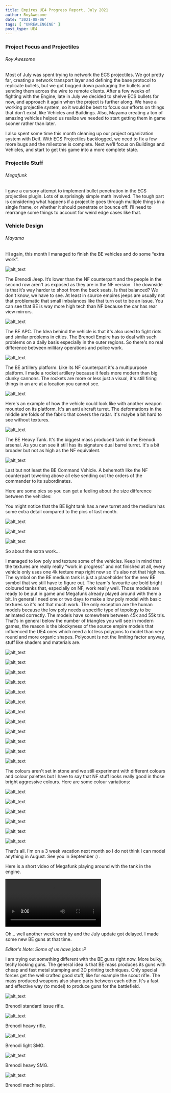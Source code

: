 ```yaml
---
title: Empires UE4 Progress Report, July 2021
author: RoyAwesome
date: "2021-08-06"
tags: [ "UNREALENGINE" ]
post_type: UE4
---
```


### Project Focus and Projectiles

###### Roy Awesome  

Most of July was spent trying to network the ECS projectiles.  We got pretty far, creating a network transport layer and defining the base protocol to replicate bullets, but we got bogged down packaging the bullets and sending them across the wire to remote clients.  After a few weeks of fighting with the Engine, late in July we decided to shelve ECS bullets for now, and approach it again when the project is further along.  We have a working projectile system, so it would be best to focus our efforts on things that don’t exist, like Vehicles and Buildings.  Also, Mayama creating a ton of amazing vehicles helped us realize we needed to start getting them in game sooner rather than later.

I also spent some time this month cleaning up our project organization system with Deif.  With ECS Projectiles backlogged, we need to fix a few more bugs and the milestone is complete.  Next we’ll focus on Buildings and Vehicles, and start to get this game into a more complete state.


### Projectile Stuff

###### Megafunk

I gave a cursory attempt to implement bullet penetration in the ECS projectiles plugin. Lots of surprisingly simple math involved. The tough part is considering what happens if a projectile goes through multiple things in a single frame, or whether it should penetrate or bounce off. I’ll need to rearrange some things to account for weird edge cases like that.


### Vehicle Design

###### Mayama

Hi again, this month I managed to finish the BE vehicles and do some “extra work”.

![alt_text](images/image12.png "image_tooltip")


The Brenodi Jeep. It’s lower than the NF counterpart and the people in the second row aren't as exposed as they are in the NF version. The downside is that it’s way harder to shoot from the back seats. Is that balanced? We don't know, we have to see. At least in source empires jeeps are usually not that problematic that small imbalances like that turn out to be an issue. You can see that BE is way more high tech than NF because the car has rear view mirrors.


![alt_text](images/image2.png "image_tooltip")


The BE APC. The Idea behind the vehicle is that it's also used to fight riots and similar problems in cities. The Brenodi Empire has to deal with such problems on a daily basis especially in the outer regions. So there's no real difference between military operations and police work.


![alt_text](images/image27.png "image_tooltip")


The BE artillery platform. Like its NF counterpart it's a multipurpose platform. I made a rocket artillery because it feels more modern than big clunky cannons. The rockets are more or less just a visual, it's still firing things in an arc at a location you cannot see.

![alt_text](images/image19.png "image_tooltip")


Here's an example of how the vehicle could look like with another weapon mounted on its platform. It's an anti aircraft turret. The deformations in the middle are folds of the fabric that covers the radar. It's maybe a bit hard to see without textures.

![alt_text](images/image23.png "image_tooltip")


The BE Heavy Tank. It's the biggest mass produced tank in the Brenodi arsenal. As you can see it still has its signature dual barrel turret. It's a bit broader but not as high as the NF equivalent. 


![alt_text](images/image32.png "image_tooltip")


Last but not least the BE Command Vehicle. A behemoth like the NF counterpart towering above all else sending out the orders of the commander to its subordinates.

Here are some pics so you can get a feeling about the size difference between the vehicles:

You might notice that the BE light tank has a new turret and the medium has some extra detail compared to the pics of last month.

![alt_text](images/image16.png "image_tooltip")


![alt_text](images/image18.png "image_tooltip")


![alt_text](images/image25.png "image_tooltip")


So about the extra work...

I managed to low poly and texture some of the vehicles. Keep in mind that the textures are really really “work in progress” and not finished at all, every vehicle only uses one 4k texture map right now so it's also not that high res. The symbol on the BE medium tank is just a placeholder for the new BE symbol that we still have to figure out. The team's favourite are bold bright coloured tanks that, especially on NF, work really well. Those models are ready to be put in game and Megafunk already played around with them a bit. In general I need one or two days to make a low poly model with basic textures so it's not that much work. The only exception are the human models because the low poly needs a specific type of topology to be animated correctly. The models have somewhere between 45k and 55k tris. That's in general below the number of triangles you will see in modern games, the reason is the blockyness of the source empire models that influenced the UE4 ones which need a lot less polygons to model than very round and more organic shapes. Polycount is not the limiting factor anyway, stuff like shaders and materials are.  


![alt_text](images/image8.png "image_tooltip")

![alt_text](images/image13.png "image_tooltip")

![alt_text](images/image26.png "image_tooltip")

![alt_text](images/image11.png "image_tooltip")


![alt_text](images/image9.png "image_tooltip")

![alt_text](images/image30.png "image_tooltip")


![alt_text](images/image29.png "image_tooltip")

![alt_text](images/image4.png "image_tooltip")


![alt_text](images/image15.png "image_tooltip")

![alt_text](images/image6.png "image_tooltip")


![alt_text](images/image31.png "image_tooltip")


![alt_text](images/image10.png "image_tooltip")


The colours aren't set in stone and we still experiment with different colours and colour palettes but I have to say that NF stuff looks really good in those bright aggressive colours. Here are some colour variations:


![alt_text](images/image14.png "image_tooltip")


![alt_text](images/image24.png "image_tooltip")


![alt_text](images/image20.png "image_tooltip")



![alt_text](images/image1.png "image_tooltip")



![alt_text](images/image22.png "image_tooltip")


![alt_text](images/image5.png "image_tooltip")


That's all. I'm on a 3 week vacation next month so I do not think I can model anything in August. See you in September :) . 

Here is a short video of Megafunk playing around with the tank in the engine.

 <video controls>
  <source src="https://i.imgur.com/8gqgNCU.mp4" type="video/mp4">
  Your browser does not support the video tag.
</video> 


Oh… well another week went by and the July update got delayed. I made some new BE guns at that time.

 _Editor's Note: Some of us have jobs :P_

I am trying out something different with the BE guns right now. More bulky, techy looking guns. The general idea is that BE mass produces its guns with cheap and fast metal stamping and 3D printing techniques. Only special forces get the well crafted good stuff, like for example the scout rifle. The mass produced weapons also share parts between each other. It's a fast and effective way (to model) to produce guns for the battlefield.


![alt_text](images/image17.png "image_tooltip")


Brenodi standard issue rifle.


![alt_text](images/image3.png "image_tooltip")


Brenodi heavy rifle.


![alt_text](images/image28.png "image_tooltip")


Brenodi light SMG.


![alt_text](images/image21.png "image_tooltip")


Brenodi heavy SMG.


![alt_text](images/image7.png "image_tooltip")


Brenodi machine pistol.
